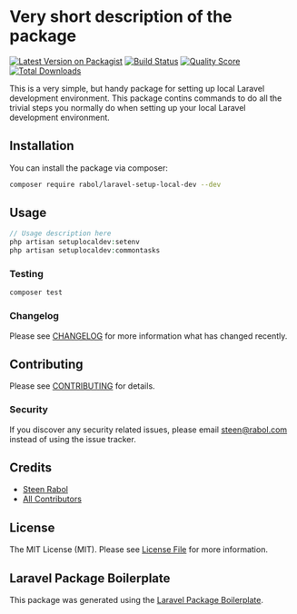 # Very short description of the package

[![Latest Version on Packagist](https://img.shields.io/packagist/v/rabol/laravel-setup-local-dev.svg?style=flat-square)](https://packagist.org/packages/rabol/laravel-setup-local-dev)
[![Build Status](https://img.shields.io/travis/rabol/laravel-setup-local-dev/master.svg?style=flat-square)](https://travis-ci.org/rabol/laravel-setup-local-dev)
[![Quality Score](https://img.shields.io/scrutinizer/g/rabol/laravel-setup-local-dev.svg?style=flat-square)](https://scrutinizer-ci.com/g/rabol/laravel-setup-local-dev)
[![Total Downloads](https://img.shields.io/packagist/dt/rabol/laravel-setup-local-dev.svg?style=flat-square)](https://packagist.org/packages/rabol/laravel-setup-local-dev)

This is a very simple, but handy package for setting up local Laravel development environment.
This package contins commands to do all the trivial steps you normally do when setting up your local Laravel development environment.


## Installation

You can install the package via composer:

```bash
composer require rabol/laravel-setup-local-dev --dev
```

## Usage

``` php
// Usage description here
php artisan setuplocaldev:setenv
php artisan setuplocaldev:commontasks

```

### Testing

``` bash
composer test
```

### Changelog

Please see [CHANGELOG](CHANGELOG.md) for more information what has changed recently.

## Contributing

Please see [CONTRIBUTING](CONTRIBUTING.md) for details.

### Security

If you discover any security related issues, please email steen@rabol.com instead of using the issue tracker.

## Credits

- [Steen Rabol](https://github.com/rabol)
- [All Contributors](../../contributors)

## License

The MIT License (MIT). Please see [License File](LICENSE.md) for more information.

## Laravel Package Boilerplate

This package was generated using the [Laravel Package Boilerplate](https://laravelpackageboilerplate.com).
